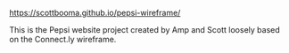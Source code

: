 https://scottbooma.github.io/pepsi-wireframe/

This is the Pepsi website project created by Amp and Scott loosely based on the Connect.ly wireframe.
